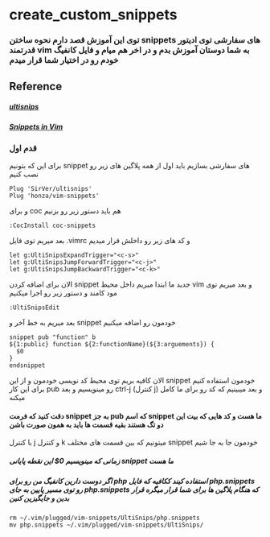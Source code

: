 # create_custom_snippets

### توی این آموزش قصد دارم نحوه ساختن snippets های سفارشی توی ادیتور قدرتمند vim به شما دوستان آموزش بدم و در اخر هم میام و فایل کانفیگ خودم رو در اختیار شما قرار میدم

## Reference

##### [ultisnips](https://github.com/SirVer/ultisnips)

##### [Snippets in Vim](https://blog.prismatik.com.au/snippets-in-vim-43cf2ad79000)

### قدم اول

برای این که بتونیم snippet های سفارشی بسازیم باید اول از همه پلاگین های زیر رو نصب کنیم

```
Plug 'SirVer/ultisnips'
Plug 'honza/vim-snippets'
```

و برای coc هم باید دستور زیر رو بزنیم

```
:CocInstall coc-snippets
```

بعد میریم توی فایل .vimrc و کد های زیر رو داخلش قرار میدیم

```
let g:UltiSnipsExpandTrigger="<c-s>"
let g:UltiSnipsJumpForwardTrigger="<c-j>"
let g:UltiSnipsJumpBackwardTrigger="<c-k>"
```

الان برای اضافه کردن snippet جدید ما ابتدا میریم داخل محیط vim و بعد میریم توی مود کامند و دستور زیر رو اجرا میکنیم

```
:UltiSnipsEdit
```

بعد میریم به خط آخر و snippet خودمون رو اضافه میکنیم

```
snippet pub "function" b
${1:public} function ${2:functionName}(${3:arguements}) {
  $0
}
endsnippet
```

الان کافیه بریم توی محیط کد نویسی خودمون و از این snippet خودمون استفاده کنیم برای این کار pub رو مینویسیم و بعد ctrl-j (کنترل j) و بعد میبینیم که کد رو برای ما کامل میکنه

#### دقت کنید که فرمت snippet به جز pub که اسم snippet ما هست و کد هایی که بیت این دو تگ هستند بقیه قسمت ها باید به همون صورت باشن

با کنترل j و کنترل k میتونیم که بین قسمت های مختلف snippet خودمون جا به جا شیم

##### زمانی که مینویسیم 0$ این نقطه پایانی snippet ما هست

##### اگر دوست دارین کانفیگ من رو برای php استفاده کیند ککافیه که فایل php.snippets رو توی مسیر پایین به جای php.snippets که هنگام پلاگین ها برای شما قرار میگره قرار بدین و جایگیزین کنین

```
rm ~/.vim/plugged/vim-snippets/UltiSnips/php.snippets
mv php.snippets ~/.vim/plugged/vim-snippets/UltiSnips/
```
